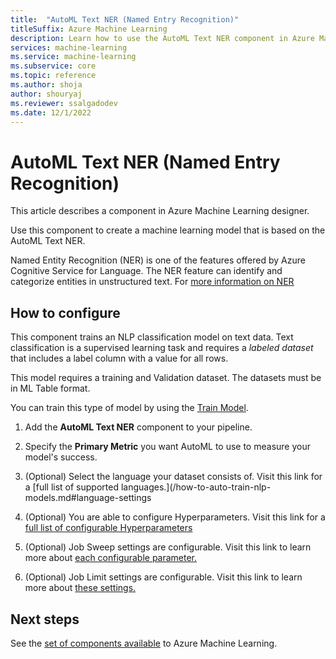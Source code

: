 ```yaml
---
title:  "AutoML Text NER (Named Entry Recognition)"
titleSuffix: Azure Machine Learning
description: Learn how to use the AutoML Text NER component in Azure Machine Learning to create a classifier using ML Table data.
services: machine-learning
ms.service: machine-learning
ms.subservice: core
ms.topic: reference
ms.author: shoja
author: shouryaj
ms.reviewer: ssalgadodev
ms.date: 12/1/2022
---
```


# AutoML Text NER (Named Entry Recognition)

This article describes a component in Azure Machine Learning designer.

Use this component to create a machine learning model that is based on the AutoML Text NER.

Named Entity Recognition (NER) is one of the features offered by Azure Cognitive Service for Language. The NER feature can identify and categorize entities in unstructured text. For [more information on NER](/cognitive-services/language-service/named-entity-recognition/overview)

## How to configure 

This component trains an NLP classification model on text data. Text classification is a supervised learning task and requires a *labeled dataset* that includes a label column with a value for all rows.


This model requires a training and Validation dataset. The datasets must be in ML Table format.


You can train this type of model by using the [Train Model](././train-model.md). 

1. Add the **AutoML Text NER** component to your pipeline.

1.  Specify the **Primary Metric** you want AutoML to use to measure your model's success.

1. (Optional) Select the language your dataset consists of. Visit this link for a [full list of supported languages.](/how-to-auto-train-nlp-models.md#language-settings

1. (Optional) You are able to configure Hyperparameters. Visit this link for a [full list of configurable Hyperparameters](/how-to-auto-train-nlp-models.md#supported-hyperparameters)

1. (Optional) Job Sweep settings are configurable. Visit this link to learn more about [each configurable parameter.](/how-to-auto-train-nlp-models.md#sampling-methods-for-the-sweep)

1. (Optional) Job Limit settings are configurable. Visit this link to learn more about [these settings.](/how-to-auto-train-nlp-models.md#resources-for-the-sweep)




## Next steps

See the [set of components available](/component-reference.md) to Azure Machine Learning. 
